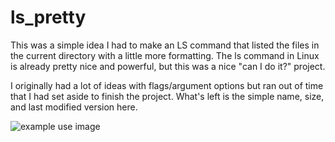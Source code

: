 # ls_pretty

This was a simple idea I had to make an LS command that listed the files in the current directory with a little more formatting.
The ls command in Linux is already pretty nice and powerful, but this was a nice "can I do it?" project. 

I originally had a lot of ideas with flags/argument options but ran out of time that I had set aside to finish the project. 
What's left is the simple name, size, and last modified version here.

![example use image](https://github.com/andrewmiles1/ls_pretty/blob/main/ls_pretty_example.png?raw=true)

